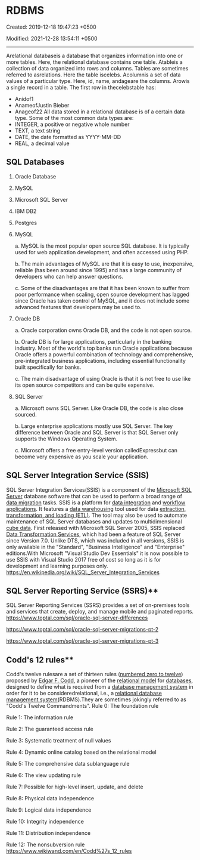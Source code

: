 # RDBMS

Created: 2019-12-18 19:47:23 +0500

Modified: 2021-12-28 13:54:11 +0500

---

Arelational databaseis a database that organizes information into one or more tables. Here, the relational database contains one table.
Atableis a collection of data organized into rows and columns. Tables are sometimes referred to asrelations. Here the table iscelebs.
Acolumnis a set of data values of a particular type. Here, id, name, andageare the columns.
Arowis a single record in a table. The first row in thecelebstable has:

- Anidof1
- AnameofJustin Bieber
- Anageof22
All data stored in a relational database is of a certain data type. Some of the most common data types are:
- INTEGER, a positive or negative whole number
- TEXT, a text string
- DATE, the date formatted as YYYY-MM-DD
- REAL, a decimal value

## SQL Databases

1. Oracle Database

2. MySQL

3. Microsoft SQL Server

4. IBM DB2

5. Postgres
1. MySQL

    a.  MySQL is the most popular open source SQL database. It is typically used for web application development, and often accessed using PHP.

    b.  The main advantages of MySQL are that it is easy to use, inexpensive, reliable (has been around since 1995) and has a large community of developers who can help answer questions.

    c.  Some of the disadvantages are that it has been known to suffer from poor performance when scaling, open source development has lagged since Oracle has taken control of MySQL, and it does not include some advanced features that developers may be used to.
2. Oracle DB

    a.  Oracle corporation owns Oracle DB, and the code is not open source.

    b.  Oracle DB is for large applications, particularly in the banking industry. Most of the world's top banks run Oracle applications because Oracle offers a powerful combination of technology and comprehensive, pre-integrated business applications, including essential functionality built specifically for banks.

    c.  The main disadvantage of using Oracle is that it is not free to use like its open source competitors and can be quite expensive.
3. SQL Server

    a.  Microsoft owns SQL Server. Like Oracle DB, the code is also close sourced.

    b.  Large enterprise applications mostly use SQL Server. The key difference between Oracle and SQL Server is that SQL Server only supports the Windows Operating System.

    c.  Microsoft offers a free entry-level version calledExpressbut can become very expensive as you scale your application.

## SQL Server Integration Service (SSIS)

SQL Server Integration Services(SSIS) is a component of the [Microsoft SQL Server](https://en.wikipedia.org/wiki/Microsoft_SQL_Server) database software that can be used to perform a broad range of [data migration](https://en.wikipedia.org/wiki/Data_migration) tasks.
SSIS is a platform for [data integration](https://en.wikipedia.org/wiki/Data_integration) and [workflow applications](https://en.wikipedia.org/wiki/Workflow_application). It features a [data warehousing](https://en.wikipedia.org/wiki/Data_warehouse) tool used for data [extraction, transformation, and loading (ETL)](https://en.wikipedia.org/wiki/Extract,_transform,_load). The tool may also be used to automate maintenance of SQL Server databases and updates to multidimensional [cube data](https://en.wikipedia.org/wiki/OLAP_cube).
First released with Microsoft SQL Server 2005, SSIS replaced [Data Transformation Services](https://en.wikipedia.org/wiki/Data_Transformation_Services), which had been a feature of SQL Server since Version 7.0. Unlike DTS, which was included in all versions, SSIS is only available in the "Standard", "Business Intelligence" and "Enterprise" editions.With Microsoft "Visual Studio Dev Essentials" it is now possible to use SSIS with Visual Studio 2017 free of cost so long as it is for development and learning purposes only.
<https://en.wikipedia.org/wiki/SQL_Server_Integration_Services>

## SQL Server Reporting Service (SSRS)**

SQL Server Reporting Services (SSRS) provides a set of on-premises tools and services that create, deploy, and manage mobile and paginated reports.
<https://www.toptal.com/sql/oracle-sql-server-differences>

<https://www.toptal.com/sql/oracle-sql-server-migrations-pt-2>

<https://www.toptal.com/sql/oracle-sql-server-migrations-pt-3>

## Codd's 12 rules**

Codd's twelve rulesare a set of thirteen rules ([numbered zero to twelve](https://www.wikiwand.com/en/Zero-based_numbering)) proposed by [Edgar F. Codd](https://www.wikiwand.com/en/Edgar_F._Codd), a pioneer of the [relational model](https://www.wikiwand.com/en/Relational_model) for [databases](https://www.wikiwand.com/en/Database), designed to define what is required from a [database management system](https://www.wikiwand.com/en/Database_management_system) in order for it to be consideredrelational, i.e., a [relational database management system](https://www.wikiwand.com/en/Relational_database_management_system)(RDBMS).They are sometimes jokingly referred to as "Codd's Twelve Commandments".
Rule 0: The foundation rule

Rule 1: The information rule

Rule 2: The guaranteed access rule

Rule 3: Systematic treatment of null values

Rule 4: Dynamic online catalog based on the relational model

Rule 5: The comprehensive data sublanguage rule

Rule 6: The view updating rule

Rule 7: Possible for high-level insert, update, and delete

Rule 8: Physical data independence

Rule 9: Logical data independence

Rule 10: Integrity independence

Rule 11: Distribution independence

Rule 12: The nonsubversion rule
<https://www.wikiwand.com/en/Codd%27s_12_rules>
